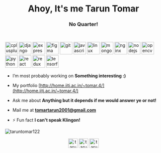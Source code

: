 <h1 align="center">Ahoy, It's me Tarun Tomar</h1>
<h3 align="center">No Quarter!</h3>
<br>

<p align="left"><img src="https://devicons.github.io/devicon/devicon.git/icons/cplusplus/cplusplus-original.svg" alt="cplusplus" width="40" height="40"/> <img src="https://devicons.github.io/devicon/devicon.git/icons/django/django-original.svg" alt="django" width="40" height="40"/> <img src="https://devicons.github.io/devicon/devicon.git/icons/express/express-original-wordmark.svg" alt="express" width="40" height="40"/> <img src="https://www.vectorlogo.zone/logos/figma/figma-icon.svg" alt="figma" width="40" height="40"/> <img src="https://www.vectorlogo.zone/logos/git-scm/git-scm-icon.svg" alt="git" width="40" height="40"/> <img src="https://devicons.github.io/devicon/devicon.git/icons/javascript/javascript-original.svg" alt="javascript" width="40" height="40"/> <img src="https://devicons.github.io/devicon/devicon.git/icons/linux/linux-original.svg" alt="linux" width="40" height="40"/> <img src="https://devicons.github.io/devicon/devicon.git/icons/mongodb/mongodb-original-wordmark.svg" alt="mongodb" width="40" height="40"/> <img src="https://devicons.github.io/devicon/devicon.git/icons/nginx/nginx-original.svg" alt="nginx" width="40" height="40"/> <img src="https://devicons.github.io/devicon/devicon.git/icons/nodejs/nodejs-original-wordmark.svg" alt="nodejs" width="40" height="40"/> <img src="https://www.vectorlogo.zone/logos/opencv/opencv-icon.svg" alt="opencv" width="40" height="40"/> <img src="https://devicons.github.io/devicon/devicon.git/icons/python/python-original.svg" alt="python" width="40" height="40"/> <img src="https://devicons.github.io/devicon/devicon.git/icons/react/react-original-wordmark.svg" alt="react" width="40" height="40"/> <img src="https://devicons.github.io/devicon/devicon.git/icons/redux/redux-original.svg" alt="redux" width="40" height="40"/> <img src="https://www.vectorlogo.zone/logos/tensorflow/tensorflow-icon.svg" alt="tensorflow" width="40" height="40"/>
</p>

- I’m most probably working on **Something interesting :)**

- My portfolio [http://home.iitj.ac.in/~tomar.4/](http://home.iitj.ac.in/~tomar.4/)

- Ask me about **Anything but it depends if me would answer ye or not!**

- Mail me at **tomartarun2001@gmail.com**

- ⚡ Fun fact **I can't speak Klingon!**
<img align="center" src="https://github-readme-stats.vercel.app/api?username=taruntomar122&show_icons=true" alt="taruntomar122" />
<br>
<p align="center">
<a href="https://linkedin.com/in/tarun-tomar-4ab0b5193" target="blank"><img align="center" src="https://cdn.jsdelivr.net/npm/simple-icons@3.0.1/icons/linkedin.svg" alt="tarun-tomar-4ab0b5193" height="30" width="30" /></a>
<a href="https://fb.com/tarun.tomar.5891004" target="blank"><img align="center" src="https://cdn.jsdelivr.net/npm/simple-icons@3.0.1/icons/facebook.svg" alt="tarun.tomar.5891004" height="30" width="30" /></a>
<a href="https://instagram.com/taru_122" target="blank"><img align="center" src="https://cdn.jsdelivr.net/npm/simple-icons@3.0.1/icons/instagram.svg" alt="taru_122" height="30" width="30" /></a>
</p>
